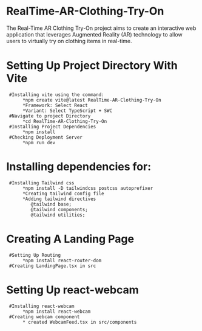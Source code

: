 # RealTime-AR-Clothing-Try-On
The Real-Time AR Clothing Try-On project aims to create an interactive web application that leverages Augmented Reality (AR) technology to allow users to virtually try on clothing items in real-time.

# Setting Up Project Directory With Vite
     #Installing vite using the command:
          *npm create vite@latest RealTime-AR-Clothing-Try-On
          *Framework: Select React
          *Variant: Select TypeScript + SWC 
     #Navigate to project Directory
          *cd RealTime-AR-Clothing-Try-On
     #Installing Project Dependencies
          *npm install
     #Checking Deployment Server
          *npm run dev
# Installing dependencies for:
     #Installing Tailwind css
          *npm install -D tailwindcss postcss autoprefixer
          *Creating tailwind config file
          *Adding tailwind directives
             @tailwind base;
             @tailwind components;
             @tailwind utilities;

# Creating A Landing Page
     #Setting Up Routing
          *npm install react-router-dom
     #Creating LandingPage.tsx in src


# Setting Up react-webcam
     #Installing react-webcam
          *npm install react-webcam
     #Creating webcam component
          * created WebcamFeed.tsx in src/components
